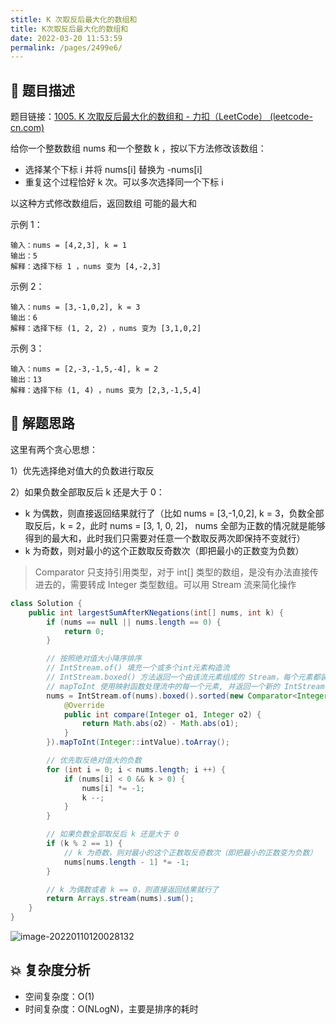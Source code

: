 ```yaml
---
stitle: K 次取反后最大化的数组和
title: K次取反后最大化的数组和
date: 2022-03-20 11:53:59
permalink: /pages/2499e6/
---
```


## 📃 题目描述

题目链接：[1005. K 次取反后最大化的数组和 - 力扣（LeetCode） (leetcode-cn.com)](https://leetcode-cn.com/problems/maximize-sum-of-array-after-k-negations/)

给你一个整数数组 nums 和一个整数 k ，按以下方法修改该数组：

- 选择某个下标 i 并将 nums[i] 替换为 -nums[i]
- 重复这个过程恰好 k 次。可以多次选择同一个下标 i

以这种方式修改数组后，返回数组 可能的最大和

示例 1：

```
输入：nums = [4,2,3], k = 1
输出：5
解释：选择下标 1 ，nums 变为 [4,-2,3]
```

示例 2：

```
输入：nums = [3,-1,0,2], k = 3
输出：6
解释：选择下标 (1, 2, 2) ，nums 变为 [3,1,0,2]
```

示例 3：

```
输入：nums = [2,-3,-1,5,-4], k = 2
输出：13
解释：选择下标 (1, 4) ，nums 变为 [2,3,-1,5,4]
```

## 🔔 解题思路

这里有两个贪心思想：

1）优先选择绝对值大的负数进行取反

2）如果负数全部取反后 k 还是大于 0：
- k 为偶数，则直接返回结果就行了（比如 nums = [3,-1,0,2], k = 3，负数全部取反后，k = 2，此时 nums = [3, 1, 0, 2]， nums 全部为正数的情况就是能够得到的最大和，此时我们只需要对任意一个数取反两次即保持不变就行）
- k 为奇数，则对最小的这个正数取反奇数次（即把最小的正数变为负数）



> Comparator<T> 只支持引用类型，对于 int[] 类型的数组，是没有办法直接传进去的，需要转成 Integer 类型数组。可以用 Stream 流来简化操作


```java
class Solution {
    public int largestSumAfterKNegations(int[] nums, int k) {
        if (nums == null || nums.length == 0) {
            return 0;
        }

        // 按照绝对值大小降序排序
        // IntStream.of() 填充一个或多个int元素构造流
        // IntStream.boxed() 方法返回一个由该流元素组成的 Stream，每个元素都装箱为一个 Integer
        // mapToInt 使用映射函数处理流中的每一个元素, 并返回一个新的 IntStream
        nums = IntStream.of(nums).boxed().sorted(new Comparator<Integer>() {
            @Override
            public int compare(Integer o1, Integer o2) {
                return Math.abs(o2) - Math.abs(o1);
            }
        }).mapToInt(Integer::intValue).toArray();

        // 优先取反绝对值大的负数
        for (int i = 0; i < nums.length; i ++) {
            if (nums[i] < 0 && k > 0) {
                nums[i] *= -1;
                k --;
            }
        }

        // 如果负数全部取反后 k 还是大于 0
        if (k % 2 == 1) {
            // k 为奇数，则对最小的这个正数取反奇数次（即把最小的正数变为负数）
            nums[nums.length - 1] *= -1;
        }

        // k 为偶数或者 k == 0，则直接返回结果就行了
        return Arrays.stream(nums).sum();
    }
}
```

![image-20220110120028132](https://cs-wiki.oss-cn-shanghai.aliyuncs.com/img/20220110120028.png)

## 💥 复杂度分析

- 空间复杂度：O(1)
- 时间复杂度：O(NLogN)，主要是排序的耗时

